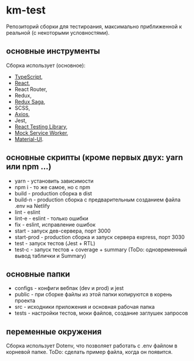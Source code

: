 # km-test
Репозиторий сборки для тестироания, максимально приближенной к реальной (с некоторыми условностями).

## основные инструменты
Сборка использует (основное):
- [TypeScript](https://www.typescriptlang.org/docs/),
- [React](https://ru.react.js.org/docs/getting-started.html),
- React Router,
- Redux,
- [Redux Saga](https://redux-saga.js.org/docs/api/),
- SCSS,
- [Axios](https://axios-http.com/docs/intro),
- Jest,
- [React Testing Library](https://testing-library.com/docs/react-testing-library/intro/),
- [Mock Service Worker](https://mswjs.io/docs/),
- [Material-UI](https://material-ui.com/ru/getting-started/usage/).

## основные скрипты (кроме первых двух: yarn или npm ...)
- yarn - установить зависимости
- npm i - то же самое, но с npm
- build - production сборка в dist
- build-n - production сборка с предварительным созданием файла .env на Netlify
- lint - eslint
- lint-e - eslint - только ошибки
- fix - eslint, исправление ошибок
- start - запуск дев-сервера, порт 3000
- start-prod - production сборка и запуск сервера express, порт 3030
- test - запуск тестов (Jest + RTL)
- test-c - запуск тестов + coverage + summary (ToDo: одновременный вывод таблички и Summary)

## основные папки
- configs - конфиги вебпак (dev и prod) и jest
- public - при сборке файлы из этой папки копируются в корень проекта
- src - исходники приложения и основная рабочая папка
- tests - настройки тестов, моки файлов, создание заглушек запросов

## переменные окружения
Сборка использует Dotenv, что позволяет работать с .env файлом в корневой папке. ToDo: сделать пример файла, когда он появится.
